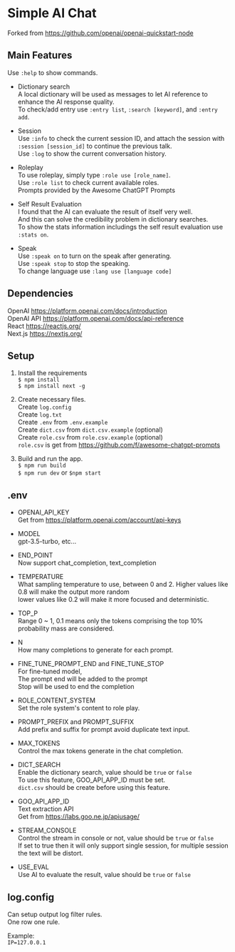 
Simple AI Chat
==============

Forked from https://github.com/openai/openai-quickstart-node  


Main Features
-------------

Use `:help` to show commands.  

* Dictionary search  
A local dictionary will be used as messages to let AI reference to enhance the AI response quality.  
To check/add entry use `:entry list`, `:search [keyword]`, and `:entry add`. 

* Session  
Use `:info` to check the current session ID, and attach the session with `:session [session_id]` to continue the previous talk.  
Use `:log` to show the current conversation history.  

* Roleplay  
To use roleplay, simply type `:role use [role_name]`.  
Use `:role list` to check current available roles.  
Prompts provided by the Awesome ChatGPT Prompts  

* Self Result Evaluation  
I found that the AI can evaluate the result of itself very well.  
And this can solve the credibility problem in dictionary searches.  
To show the stats information includings the self result evaluation use `:stats on`.  

* Speak  
Use `:speak on` to turn on the speak after generating.  
Use `:speak stop` to stop the speaking.  
To change language use `:lang use [language code]`  


Dependencies
------------

OpenAI https://platform.openai.com/docs/introduction  
OpenAI API https://platform.openai.com/docs/api-reference  
React https://reactjs.org/  
Next.js https://nextjs.org/  


Setup
-----

1. Install the requirements  
   `$ npm install`  
   `$ npm install next -g`  

2. Create necessary files.  
   Create `log.config`  
   Create `log.txt`  
   Create `.env` from `.env.example`  
   Create `dict.csv` from `dict.csv.example` (optional)  
   Create `role.csv` from `role.csv.example` (optional)  
   `role.csv` is get from https://github.com/f/awesome-chatgpt-prompts  

3. Build and run the app.  
   `$ npm run build`  
   `$ npm run dev` or `$npm start`  


.env
----

* OPENAI_API_KEY  
Get from https://platform.openai.com/account/api-keys  

* MODEL  
gpt-3.5-turbo, etc...

* END_POINT  
Now support chat_completion, text_completion  

* TEMPERATURE  
What sampling temperature to use, between 0 and 2. Higher values like 0.8 will make the output more random  
lower values like 0.2 will make it more focused and deterministic.  

* TOP_P  
Range 0 ~ 1, 0.1 means only the tokens comprising the top 10% probability mass are considered.  

* N  
How many completions to generate for each prompt.

* FINE_TUNE_PROMPT_END and FINE_TUNE_STOP  
For fine-tuned model,  
The prompt end will be added to the prompt  
Stop will be used to end the completion

* ROLE_CONTENT_SYSTEM  
Set the role system's content to role play.  

* PROMPT_PREFIX and PROMPT_SUFFIX  
Add prefix and suffix for prompt avoid duplicate text input.  

* MAX_TOKENS  
Control the max tokens generate in the chat completion.  

* DICT_SEARCH  
Enable the dictionary search, value should be `true` or `false`  
To use this feature, GOO_API_APP_ID must be set.  
`dict.csv` should be create before using this feature.  

* GOO_API_APP_ID  
Text extraction API  
Get from https://labs.goo.ne.jp/apiusage/  

* STREAM_CONSOLE  
Control the stream in console or not, value should be `true` or `false`  
If set to true then it will only support single session, for multiple session the text will be distort.  

* USE_EVAL  
Use AI to evaluate the result, value should be `true` or `false`  


log.config
----------

Can setup output log filter rules.  
One row one rule.  

Example:  
`IP=127.0.0.1`  
